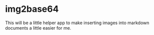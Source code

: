 # img2base64
This will be a little helper app to make inserting images into markdown documents a little easier for me.
